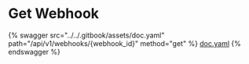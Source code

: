 # Get Webhook

{% swagger src="../../.gitbook/assets/doc.yaml" path="/api/v1/webhooks/{webhook_id}" method="get" %}
[doc.yaml](../../.gitbook/assets/doc.yaml)
{% endswagger %}
